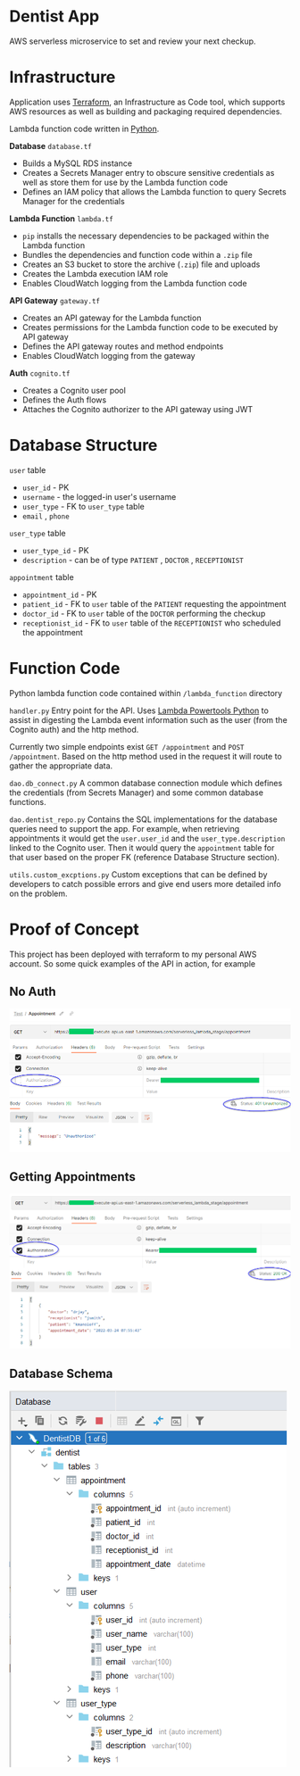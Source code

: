 # Dentist App

AWS serverless microservice to set and review your next checkup.

# Infrastructure
Application uses [Terraform](https://learn.hashicorp.com/tutorials/terraform/install-cli), an Infrastructure 
as Code tool, which supports AWS resources as well as building and packaging required dependencies.  

Lambda function code written in [Python](https://www.python.org/downloads/).

**Database** `database.tf`
- Builds a MySQL RDS instance
- Creates a Secrets Manager entry to obscure sensitive credentials as well as store them for use by the Lambda 
function code
- Defines an IAM policy that allows the Lambda function to query Secrets Manager for the credentials

**Lambda Function** `lambda.tf`
- `pip` installs the necessary dependencies to be packaged within the Lambda function
- Bundles the dependencies and function code within a `.zip` file
- Creates an S3 bucket to store the archive (`.zip`) file and uploads
- Creates the Lambda execution IAM role
- Enables CloudWatch logging from the Lambda function code

**API Gateway** `gateway.tf`
- Creates an API gateway for the Lambda function
- Creates permissions for the Lambda function code to be executed by API gateway
- Defines the API gateway routes and method endpoints
- Enables CloudWatch logging from the gateway

**Auth** `cognito.tf`
- Creates a Cognito user pool
- Defines the Auth flows
- Attaches the Cognito authorizer to the API gateway using JWT

# Database Structure
`user` table
- `user_id` - PK
- `username` - the logged-in user's username
- `user_type` - FK to `user_type` table
- `email` , `phone`

`user_type` table
- `user_type_id` - PK
- `description` - can be of type `PATIENT` , `DOCTOR` , `RECEPTIONIST`

`appointment` table
- `appointment_id` - PK
- `patient_id` - FK to `user` table of the `PATIENT` requesting the appointment
- `doctor_id` - FK to `user` table of the `DOCTOR` performing the checkup
- `receptionist_id` - FK to `user` table of the `RECEPTIONIST` who scheduled the appointment

# Function Code
Python lambda function code contained within `/lambda_function` directory

`handler.py` 
Entry point for the API.  Uses [Lambda Powertools Python](https://awslabs.github.io/aws-lambda-powertools-python/latest/)
to assist in digesting the Lambda event information such as the user (from the Cognito auth) and the http method.

Currently two simple endpoints exist `GET /appointment` and `POST /appointment`.  Based on the http method used in the 
request it will route to gather the appropriate data.

`dao.db_connect.py`
A common database connection module which defines the credentials (from Secrets Manager) and some common database
functions.  

`dao.dentist_repo.py`
Contains the SQL implementations for the database queries need to support the app.  For example, when retrieving appointments
it would get the `user.user_id` and the `user_type.description` linked to the Cognito user.  Then it would query the `appointment`
table for that user based on the proper FK (reference Database Structure section).

`utils.custom_excptions.py`
Custom exceptions that can be defined by developers to catch possible errors and give end users more detailed info
on the problem.

# Proof of Concept
This project has been deployed with terraform to my personal AWS account.  So some quick examples of the API in action, for example 

## No Auth
![no auth](/demo_files/noauth.png)

## Getting Appointments
![success](/demo_files/success.png)

## Database Schema
![db](/demo_files/db.PNG)





